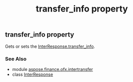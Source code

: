 ﻿---
title: transfer_info property
second_title: Aspose.Finance for Python via .NET API References
description: 
type: docs
weight: 80
url: /python-net/aspose.finance.ofx.intertransfer/interresponse/transfer_info/
is_root: false
---

## transfer_info property


Gets or sets the [InterResponse.transfer_info](/finance/python-net/aspose.finance.ofx.intertransfer/interresponse#transfer_info).

### See Also
* module [aspose.finance.ofx.intertransfer](../../)
* class [InterResponse](/finance/python-net/aspose.finance.ofx.intertransfer/interresponse)
